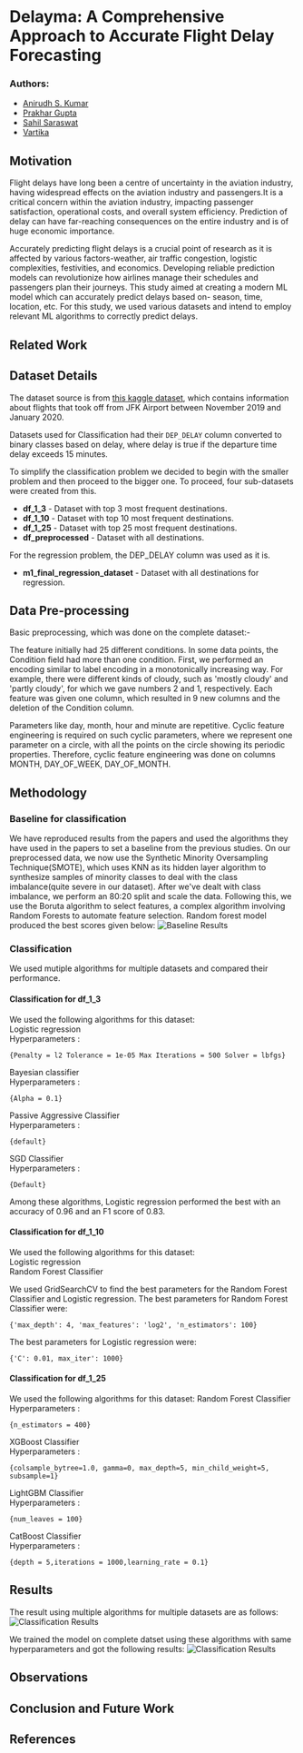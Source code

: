 # Delayma: A Comprehensive Approach to Accurate Flight Delay Forecasting

### Authors:
- [Anirudh S. Kumar](https://github.com/Anirudh-S-Kumar)
- [Prakhar Gupta](https://github.com/Prakhar-Gupta-03)
- [Sahil Saraswat](https://github.com/sahilence)
- [Vartika](https://github.com/Vartika2401)

## Motivation
Flight delays have long been a centre of uncertainty in the aviation industry, having widespread effects on the aviation industry and passengers.It is a critical concern within the aviation industry, impacting passenger satisfaction, operational costs, and overall system efficiency. Prediction of delay can have far-reaching consequences on the entire industry and is of huge economic importance. 

Accurately predicting flight delays is a crucial point of research as it is affected by various factors-weather, air traffic congestion, logistic complexities, festivities, and economics. Developing reliable prediction models can revolutionize how airlines manage their schedules and passengers plan their journeys. This study aimed at creating a modern ML model which can accurately predict delays based on- season, time, location, etc. For this study, we used various datasets and intend to employ relevant ML algorithms to correctly predict delays. 

## Related Work

## Dataset Details
The dataset source is from [this kaggle dataset](https://www.kaggle.com/datasets/threnjen/2019-airline-delays-and-cancellations), which contains information about flights that took off from JFK Airport between November 2019 and January 2020.

Datasets used for Classification had their `DEP_DELAY` column converted to binary classes based on delay, where delay is true if the departure time delay exceeds 15 minutes.

To simplify the classification problem we decided to begin with the smaller problem and then proceed to the bigger one. To proceed, four sub-datasets were created from this.
- **df_1_3** - Dataset with top 3 most frequent destinations.
- **df_1_10** - Dataset with top 10 most frequent destinations.
- **df_1_25** - Dataset with top 25 most frequent destinations.
- **df_preprocessed** - Dataset with all destinations.

For the regression problem, the DEP_DELAY column was used as it is.
- **m1_final_regression_dataset** - Dataset with all destinations for regression.



## Data Pre-processing
Basic preprocessing, which was done on the complete dataset:-
    
The feature initially had 25 different conditions. In some data points, the Condition field had more than one condition. First, we performed an encoding similar to label encoding in a monotonically increasing way. For example, there were different kinds of cloudy, such as 'mostly cloudy' and 'partly cloudy', for which we gave numbers 2 and 1, respectively. Each feature was given one column, which resulted in 9 new columns and the deletion of the Condition column.

Parameters like day, month, hour and minute are repetitive. Cyclic feature engineering is required on such cyclic parameters, where we represent one parameter on a circle, with all the points on the circle showing its periodic properties. Therefore, cyclic feature engineering was done on columns MONTH, DAY_OF_WEEK, DAY_OF_MONTH.  

## Methodology
### Baseline for classification
We have reproduced results from the papers and used the algorithms they have used in the papers to set a baseline from the previous studies. On our preprocessed data, we now use the Synthetic Minority Oversampling Technique(SMOTE), which uses KNN as its hidden layer algorithm to synthesize samples of minority classes to deal with the class imbalance(quite severe in our dataset). After we've dealt with class imbalance, we perform an 80:20 split and scale the data. Following this, we use the Boruta algorithm to select features, a complex algorithm involving Random Forests to automate feature selection. Random forest model produced the best scores given below:
![Baseline Results](images/baseline_performance.png)

### Classification 
We used mutiple algorithms for multiple datasets and compared their performance.
#### Classification for df_1_3
We used the following algorithms for this dataset: <br>
Logistic regression <br>
Hyperparameters :
```
{Penalty = l2 Tolerance = 1e-05 Max Iterations = 500 Solver = lbfgs}
```
Bayesian classifier <br>
Hyperparameters :
```
{Alpha = 0.1}
```
Passive Aggressive Classifier <br>
Hyperparameters :
```
{default}
```
SGD Classifier  <br>
Hyperparameters :
```
{Default}
```
Among these algorithms, Logistic regression performed the best with an accuracy of 0.96 and an F1 score of 0.83.

#### Classification for df_1_10
We used the following algorithms for this dataset: <br>
Logistic regression <br>
Random Forest Classifier <br>

We used GridSearchCV to find the best parameters for the Random Forest Classifier and Logistic regression. The best parameters for Random Forest Classifier were:
```
{'max_depth': 4, 'max_features': 'log2', 'n_estimators': 100}
```
The best parameters for Logistic regression were:
```
{'C': 0.01, max_iter': 1000}
```

#### Classification for df_1_25
We used the following algorithms for this dataset:
Random Forest Classifier <br>
Hyperparameters :
```
{n_estimators = 400}
```
XGBoost Classifier <br>
Hyperparameters :
```
{colsample_bytree=1.0, gamma=0, max_depth=5, min_child_weight=5, subsample=1}
```
LightGBM Classifier <br>
Hyperparameters :
```
{num_leaves = 100}
```
CatBoost Classifier <br>
Hyperparameters :
```
{depth = 5,iterations = 1000,learning_rate = 0.1}
```

## Results
The result using multiple algorithms for multiple datasets are as follows:
![Classification Results](images/model_performances.png)


We trained the model on complete datset using these algorithms with same hyperparameters and got the following results:
![Classification Results](images/results_on_final_data.png)

## Observations

## Conclusion and Future Work

## References

